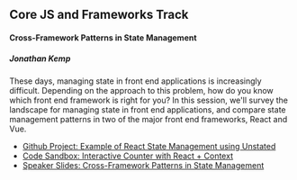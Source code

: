 ## Core JS and Frameworks Track

#### Cross-Framework Patterns in State Management
##### Jonathan Kemp

These days, managing state in front end applications is increasingly difficult. Depending on the approach to this problem, how do you know which front end framework is right for you? In this session, we'll survey the landscape for managing state in front end applications, and compare state management patterns in two of the major front end frameworks, React and Vue.

* [Github Project: Example of React State Management using Unstated](https://github.com/jakewies/unstated-color-switcher)
* [Code Sandbox: Interactive Counter with React + Context](https://codesandbox.io/s/kw37rmpv)
* [Speaker Slides: Cross-Framework Patterns in State Management](https://speakerdeck.com/jonkemp/cross-framework-patterns-in-state-management)
